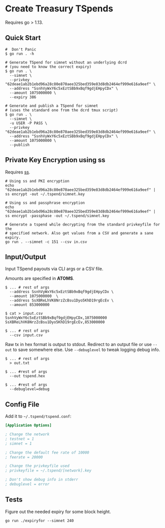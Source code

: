 # Create Treasury TSpends

Requires go > 1.13.

## Quick Start

```shell
#  Don't Panic
$ go run . -h

# Generate TSpend for simnet without an underlying dcrd
# (you need to know the correct expiry)
$ go run . \
  --simnet \
  --privkey "62deae1ab2b1ebd96a28c80e870aee325bed359e83d8db2464ef999e616a9eef" \
  --address "SsnhVyWxY6c5xEztSBb9xBqf9gdjEHpyCDx" \
  --amount 1075000000 \
  --expiry 386

# Generate and publish a TSpend for simnet
# (uses the standard one from the dcrd tmux script)
$ go run . \
  --simnet \
  -u USER -P PASS \
  --privkey "62deae1ab2b1ebd96a28c80e870aee325bed359e83d8db2464ef999e616a9eef" \
  --address "SsnhVyWxY6c5xEztSBb9xBqf9gdjEHpyCDx" \
  --amount 1075000000 \
  --publish
```

## Private Key Encryption using ss 

Requires [ss](https://github.com/jrick/ss).

```shell
# Using ss and PKI encryption
echo "62deae1ab2b1ebd96a28c80e870aee325bed359e83d8db2464ef999e616a9eef" | ss encrypt -out ~/.tspend/simnet.key

# Using ss and passphrase encryption
echo "62deae1ab2b1ebd96a28c80e870aee325bed359e83d8db2464ef999e616a9eef" | ss encrypt -passphase -out ~/.tspend/simnet.key

# Generate a tspend while decrypting from the standard privkeyfile for the
# specified network. Also get values from a CSV and generate a sane expiry.
go run . --simnet -c 151 --csv in.csv
```


## Input/Output

Input TSpend payouts via CLI args or a CSV file.

Amounts are specified in **ATOMS**.

```shell
$ ... # rest of args
  --address SsnhVyWxY6c5xEztSBb9xBqf9gdjEHpyCDx \
  --amount 1075000000  \
  --address SsXBReLhVK8NrzZcBsu1Dyo5KhD19rgEcEv \
  --amount 853000000 
 
$ cat > input.csv
SsnhVyWxY6c5xEztSBb9xBqf9gdjEHpyCDx,1075000000
SsXBReLhVK8NrzZcBsu1Dyo5KhD19rgEcEv,853000000 

$ ... # rest of args
  --csv input.csv
```

Raw tx in hex format is output to stdout. Redirect to an output file or use 
`--out` to save somewhere else. Use `--debuglevel` to tweak logging debug info.

```shell
$ ... # rest of args
  > out.txt

$ ... #rest of args
  --out tspend.hex

$ ... #rest of args
  --debuglevel=debug
```

## Config File

Add it to `~/.tspend/tspend.conf`:

```ini
[Application Options]

; Change the network
; testnet = 1
; simnet = 1

; Change the default fee rate of 10000
; feerate = 20000

; Change the privkeyfile used
; privkeyfile = ~/.tspend/[network].key

; Don't show debug info in stderr
; debuglevel = error
```

## Tests

Figure out the needed expiry for some block height.

```shell
go run ./expiryfor --simnet 240
```

